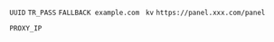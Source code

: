 ```UUID```
```TR_PASS```
```FALLBACK example.com ```
```kv```
```https://panel.xxx.com/panel```
```
PROXY_IP
```
